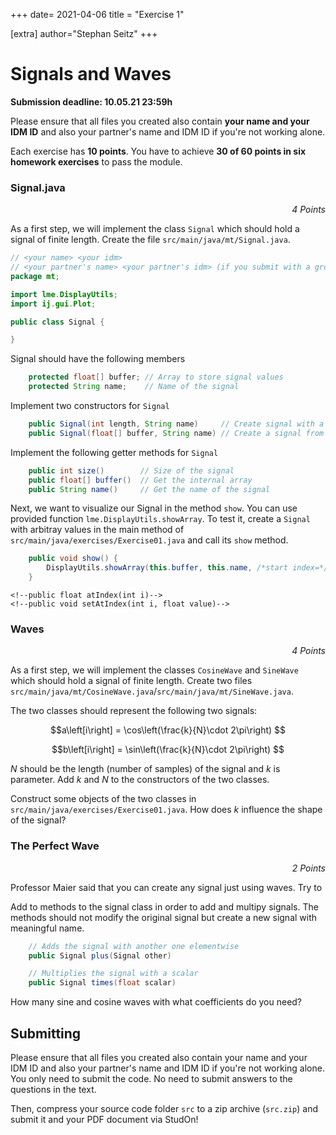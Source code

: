 +++
date= 2021-04-06
title = "Exercise 1"

[extra]
author="Stephan Seitz"
+++


# Signals and Waves

**Submission deadline: 10.05.21 23:59h**

Please ensure that all files you created also contain **your name and your IDM ID**
and also your partner's name and IDM ID if you're not working alone.

Each exercise has **10 points**. You have to achieve **30 of 60 points in six homework exercises** to pass the module.

### Signal.java

<P align="right"><i>4 Points</i>

As a first step, we will implement the class `Signal` 
which should hold a signal of finite length.
Create the file `src/main/java/mt/Signal.java`.

```java
// <your name> <your idm>
// <your partner's name> <your partner's idm> (if you submit with a group partner)
package mt;

import lme.DisplayUtils;
import ij.gui.Plot;

public class Signal {

}
```

Signal should have the following members

```java
    protected float[] buffer; // Array to store signal values
    protected String name;    // Name of the signal
```

Implement two constructors for `Signal`

```java
    public Signal(int length, String name)     // Create signal with a certain length (set values later)
    public Signal(float[] buffer, String name) // Create a signal from a provided array
```

Implement the following getter methods for `Signal`
    
```java
    public int size()        // Size of the signal
    public float[] buffer()  // Get the internal array 
    public String name()     // Get the name of the signal
```

Next, we want to visualize our Signal in the method `show`. You can use provided function `lme.DisplayUtils.showArray`.
To test it, create a `Signal` with arbitray values in the main method of `src/main/java/exercises/Exercise01.java` and call its `show` method.

```java
    public void show() {
        DisplayUtils.showArray(this.buffer, this.name, /*start index=*/0, /*distance between values=*/1);
    }
```

<!--In our black board exercises, we agreed that we want to continue our signals with zeros where we don't have any values stored.-->
<!--If we access indices of our `Signal` with values smaller than `minIndex()` or larger `maxIndex()` we want to return `0.0f`.-->
<!--If a user accesses an index between `minIndex()` and `maxIndex()` we want to return the corresponding value stored in our array.-->


<!--![minIndex](../signal-min-max.png)-->

<!--Implement the method `atIndex` and `setAtIndex`. Please be aware that `minIndex` can be smaller than 0 for subclasses of Signal.-->
<!--If `setAtIndex` is called with an invalid index (smaller than `minIndex` or greater than `maxIndex`), it's ok for the program to crash.-->
<!--This should not happen for `atIndex`.-->

<!--```java-->
    <!--public float atIndex(int i)-->
    <!--public void setAtIndex(int i, float value)-->
<!--```-->

<!--You can check the correctness of `atIndex`/`setAtIndex` with the test `testAtIndex` in file `src/test/java/SignalTests.java`.-->

### Waves

<P align="right"><i>4 Points</i>

As a first step, we will implement the classes `CosineWave` and `SineWave`
which should hold a signal of finite length.
Create two files `src/main/java/mt/CosineWave.java`/`src/main/java/mt/SineWave.java`.

The two classes should represent the following two signals:

$$a\left[i\right] = \cos\left(\frac{k}{N}\cdot 2\pi\right) $$

$$b\left[i\right] = \sin\left(\frac{k}{N}\cdot 2\pi\right) $$

$N$ should be the length (number of samples) of the signal and $k$ is parameter. Add $k$ and $N$ to the constructors of the two classes.

Construct some objects of the two classes in `src/main/java/exercises/Exercise01.java`. How does $k$ influence the shape of the signal?

### The Perfect Wave

<P align="right"><i>2 Points</i>

Professor Maier said that you can create any signal just using waves. Try to 

Add to methods to the signal class in order to add and multipy signals.
The methods should not modify the original signal but create a new signal with meaningful name.

```java
    // Adds the signal with another one elementwise
	public Signal plus(Signal other)

    // Multiplies the signal with a scalar
	public Signal times(float scalar)
```

How many sine and cosine waves with what coefficients do you need?

## Submitting

Please ensure that all files you created also contain your name and your IDM ID and also your partner's name and IDM ID if you're not working alone.
You only need to submit the code. No need to submit answers to the questions in the text.

Then, compress your source code folder `src` to a zip archive (`src.zip`) and submit it and your PDF document via StudOn!



